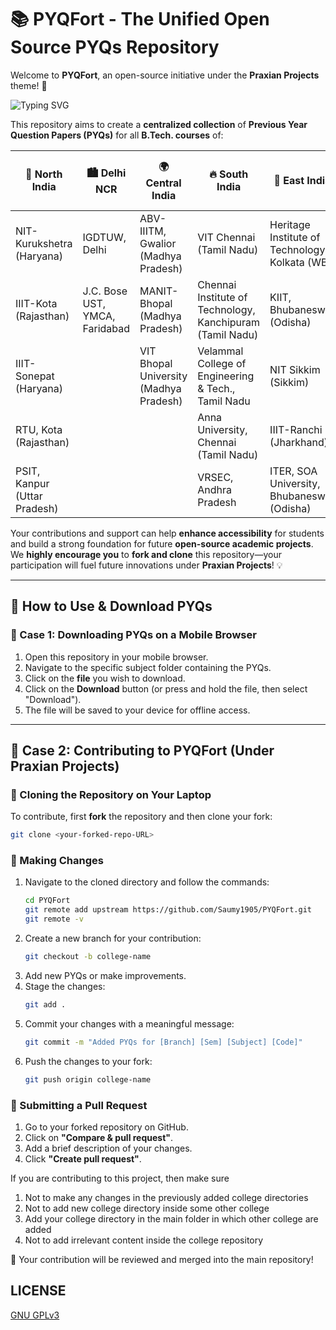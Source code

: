 # 📚 PYQFort - The Unified Open Source PYQs Repository

Welcome to **PYQFort**, an open-source initiative under the **Praxian Projects** theme! 🚀

![Typing SVG](https://readme-typing-svg.herokuapp.com?font=Share+Tech+Pro&size=25&pause=1000&color=61AFEF&center=true&vCenter=true&width=1000&lines=PYQ+means+"PYQFort";🧊North+India+Colleges;NIT-Kurukshetra;IIIT-Kota;IIIT-Sonepat;RTU,+Kota;PSIT,+Kanpur;🏙️+Delhi+NCR+Colleges;IGDTUW,+Delhi;J.C.+Bose+UST,+YMCA,+Faridabad;🌍+Central+India+Colleges;ABV-IIITM,+Gwalior;MANIT-Bhopal;VIT+Bhopal+University;🔥+South+India+Colleges;VIT+Chennai;Chennai+Institute+of+Technology,+Kanchipuram;Velammal+College+of+Engineering+&+Tech.,+Tamil+Nadu;Anna+University,+Chennai;+VRSEC,+Andhra+Pradesh;🌊+East+India+Colleges;ITER+SOA+University,+Bhubaneswar;Heritage+Institute+of+Technology,+Kolkata;KIIT,+Bhubaneswar;NIT+Sikkim;IIIT-Ranchi;🏜️+West+India;Walchand+College+of+Engineering,+Sangli;🏞️+North-East+India;IIIT-Manipur)

This repository aims to create a **centralized collection** of **Previous Year Question Papers (PYQs)** for all **B.Tech. courses** of:

| 🧊 North India                             | 🏙️ Delhi NCR                      | 🌍 Central India                                | 🔥 South India                                               | 🌊 East India                                   | 🏜️ West India                                       | 🏞️ North-East India          |
|-------------------------------------------|-----------------------------------|--------------------------------------------------|--------------------------------------------------------------|--------------------------------------------------|-------------------------------------------------------|------------------------------|
|   NIT-Kurukshetra (Haryana)                   | IGDTUW, Delhi                     | ABV-IIITM, Gwalior (Madhya Pradesh)             |        VIT Chennai (Tamil Nadu)                 | Heritage Institute of Technology, Kolkata (WB)  | Walchand College of Engineering, Sangli (Maharashtra) | IIIT-Manipur (Manipur)       |
|       IIIT-Kota (Rajasthan)               | J.C. Bose UST, YMCA, Faridabad   | MANIT-Bhopal (Madhya Pradesh)                   | Chennai Institute of Technology, Kanchipuram (Tamil Nadu)    | KIIT, Bhubaneswar (Odisha)                      |                                                       |                              |
| IIIT-Sonepat (Haryana)                    |                                   | VIT Bhopal University (Madhya Pradesh)          | Velammal College of Engineering & Tech., Tamil Nadu          | NIT Sikkim (Sikkim)                             |                                                       |                              |
|    RTU, Kota (Rajasthan)              |                                   |                                                  |         Anna University, Chennai (Tamil Nadu)                             | IIIT-Ranchi (Jharkhand)                         |                                                       |                              |
| PSIT, Kanpur (Uttar Pradesh)             |                                   |                                                  | VRSEC, Andhra Pradesh                                        | ITER, SOA University, Bhubaneswar (Odisha)           |                                                       |                              |


Your contributions and support can help **enhance accessibility** for students and build a strong foundation for future **open-source academic projects**. We **highly encourage you** to **fork and clone** this repository—your participation will fuel future innovations under **Praxian Projects**! 💡

---

## 🔽 How to Use & Download PYQs

### 📱 Case 1: Downloading PYQs on a Mobile Browser
1. Open this repository in your mobile browser.
2. Navigate to the specific subject folder containing the PYQs.
3. Click on the **file** you wish to download.
4. Click on the **Download** button (or press and hold the file, then select "Download").
5. The file will be saved to your device for offline access.

---
## 🌟 Case 2: Contributing to PYQFort (Under Praxian Projects)

### 🔄 Cloning the Repository on Your Laptop
To contribute, first **fork** the repository and then clone your fork:
```sh
git clone <your-forked-repo-URL>
```

### 📂 Making Changes
1. Navigate to the cloned directory and follow the commands:
   ```sh
   cd PYQFort
   git remote add upstream https://github.com/Saumy1905/PYQFort.git
   git remote -v
   ```
2. Create a new branch for your contribution:
   ```sh
   git checkout -b college-name
   ```
3. Add new PYQs or make improvements.
4. Stage the changes:
   ```sh
   git add .
   ```
5. Commit your changes with a meaningful message:
   ```sh
   git commit -m "Added PYQs for [Branch] [Sem] [Subject] [Code]"
   ```
6. Push the changes to your fork:
   ```sh
   git push origin college-name
   ```

### 🔄 Submitting a Pull Request
1. Go to your forked repository on GitHub.
2. Click on **"Compare & pull request"**.
3. Add a brief description of your changes.
4. Click **"Create pull request"**.

If you are contributing to this project, then make sure 

1. Not to make any changes in the previously added college directories
2. Not to add new college directory inside some other college
3. Add your college directory in the main folder in which other college are added
4. Not to add irrelevant content inside the college repository

🚀 Your contribution will be reviewed and merged into the main repository!

## LICENSE

[GNU GPLv3](LICENSE)

